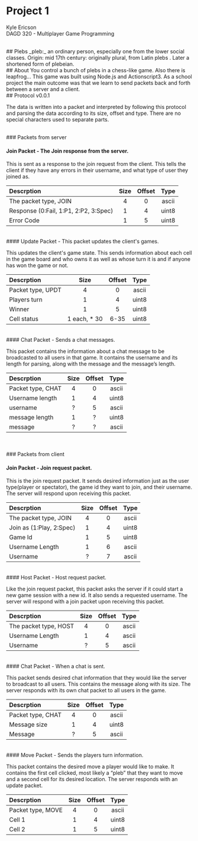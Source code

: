 # Project 1
Kyle Ericson  
DAGD 320 - Multiplayer Game Programming

<br>
## Plebs
_pleb:_ an ordinary person, especially one from the lower social classes.  
Origin: mid 17th century: originally plural, from Latin plebs . Later a shortened form of plebeian.

<br>
## About
You control a bunch of plebs in a chess-like game. Also there is leapfrog...
This game was built using Node.js and Actionscript3. As a school project the main outcome was that we learn to send packets back and forth between a server and a client.

<br>
## Protocol
v0.0.1  

The data is written into a packet and interpreted by following this protocol and parsing the data according to its size, offset and type. There are no special characters used to separate parts.

<br>
### Packets from server

#### Join Packet - The Join response from the server.

This is sent as a response to the join request from the client. This tells the client if they have any
errors in their username, and what type of user they joined as.

| Descrption | Size | Offset | Type |
|:---|:---:|:---:|:---:|
|The packet type, JOIN|4|0|ascii|
|Response (0:Fail, 1:P1, 2:P2, 3:Spec)|1|4|uint8|
|Error Code|1|5|uint8|

<br>
#### Update Packet - This packet updates the client's games.

This updates the client's game state. This sends information about each cell in the game board
and who owns it as well as whose turn it is and if anyone has won the game or not.

| Descrption | Size | Offset | Type |
|:---|:---:|:---:|:---:|
|Packet type, UPDT|4|0|ascii|
|Players turn|1|4|uint8|
|Winner|1|5|uint8|
|Cell status|1 each, * 30|6-35|uint8|

<br>
#### Chat Packet - Sends a chat messages.

This packet contains the information about a chat message to be broadcasted to all users in that
game. It contains the username and its length for parsing, along with the message and the message’s length.  

| Descrption | Size | Offset | Type |
|:---|:---:|:---:|:---:|
|Packet type, CHAT|4|0|ascii|
|Username length|1|4|uint8|
|username|?|5|ascii|
|message length|1|?|uint8|
|message|?|?|ascii|

<br>
<br>
### Packets from client

#### Join Packet - Join request packet.

This is the join request packet. It sends desired information just as the user type(player or
spectator), the game id they want to join, and their username. The server will respond upon
receiving this packet.

| Descrption | Size | Offset | Type |
|:---|:---:|:---:|:---:|
|The packet type, JOIN|4|0|ascii|
|Join as (1:Play, 2:Spec)|1|4|uint8|
|Game Id|1|5|uint8|
|Username Length|1|6|ascii|
|Username|?|7|ascii|

<br>
#### Host Packet - Host request packet.

Like the join request packet, this packet asks the server if it could start a new game session with
a new id. It also sends a requested username. The server will respond with a join packet upon
receiving this packet.

| Descrption | Size | Offset | Type |
|:---|:---:|:---:|:---:|
|The packet type, HOST|4|0|ascii|
|Username Length|1|4|ascii|
|Username|?|5|ascii|

<br>
#### Chat Packet - When a chat is sent.

This packet sends desired chat information that they would like the server to broadcast to all
users. This contains the message along with its size. The server responds with its own chat
packet to all users in the game.

| Descrption | Size | Offset | Type |
|:---|:---:|:---:|:---:|
|Packet type, CHAT|4|0|ascii|
|Message size|1|4|uint8|
|Message|?|5|ascii|

<br>
#### Move Packet - Sends the players turn information.

This packet contains the desired move a player would like to make. It contains the first cell
clicked, most likely a “pleb” that they want to move and a second cell for its desired location.
The server responds with an update packet.

| Descrption | Size | Offset | Type |
|:---|:---:|:---:|:---:|
|Packet type, MOVE|4|0|ascii|
|Cell 1|1|4|uint8|
|Cell 2|1|5|uint8|
